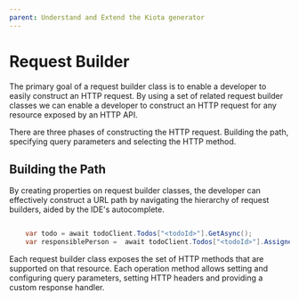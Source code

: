 ```yaml
---
parent: Understand and Extend the Kiota generator
---
```


# Request Builder

The primary goal of a request builder class is to enable a developer to easily construct an HTTP request. By using a set of related request builder classes we can enable a developer to construct an HTTP request for any resource exposed by an HTTP API.

There are three phases of constructing the HTTP request. Building the path, specifying query parameters and selecting the HTTP method.

## Building the Path


By creating properties on request builder classes, the developer can effectively construct a URL path by navigating the hierarchy of request builders, aided by the IDE's autocomplete.

```csharp

    var todo = await todoClient.Todos["<todoId>"].GetAsync();
    var responsiblePerson =  await todoClient.Todos["<todoId>"].AssignedTo.GetAsync();
```

Each request builder class exposes the set of HTTP methods that are supported on that resource. Each operation method allows setting and configuring query parameters, setting HTTP headers and providing a custom response handler.
